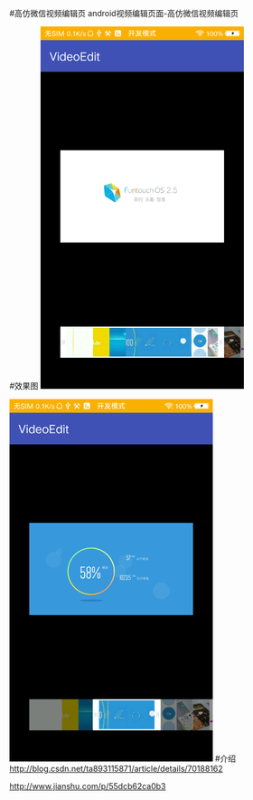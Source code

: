 #高仿微信视频编辑页
android视频编辑页面-高仿微信视频编辑页

#效果图
<img src="/pic1.png" width=360 height=640/></p>
<img src="/pic2.png" width=360 height=640/>
#介绍
http://blog.csdn.net/ta893115871/article/details/70188162

http://www.jianshu.com/p/55dcb62ca0b3
